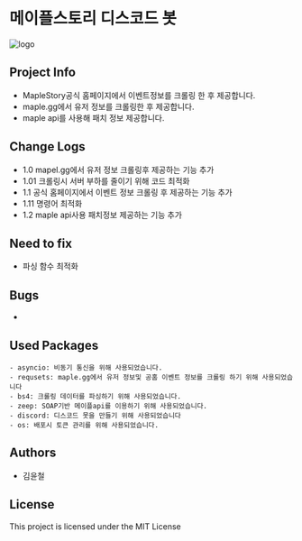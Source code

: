 # 메이플스토리 디스코드 봇
![logo](https://ssl.nx.com/s2/game/maplestory/renewal/common/logo.png)
## Project Info
- MapleStory공식 홈페이지에서 이벤트정보를 크롤링 한 후 제공합니다.
- maple.gg에서 유저 정보를 크롤링한 후 제공합니다.
- maple api를 사용해 패치 정보 제공합니다.
## Change Logs
- 1.0 mapel.gg에서 유저 정보 크롤링후 제공하는 기능 추가
- 1.01 크롤링시 서버 부하를 줄이기 위해 코드 최적화
- 1.1 공식 홈페이지에서 이벤트 정보 크롤링 후 제공하는 기능 추가 
- 1.11 명령어 최적화
- 1.2 maple api사용 패치정보 제공하는 기능 추가
## Need to fix
- 파싱 함수 최적화
## Bugs
- 
## Used Packages
```
- asyncio: 비동기 통신을 위해 사용되었습니다.
- requsets: maple.gg에서 유저 정보및 공홈 이벤트 정보를 크롤링 하기 위해 사용되었습니다
- bs4: 크롤링 데이터를 파싱하기 위해 사용되었습니다.
- zeep: SOAP기반 메이플api를 이용하기 위해 사용되었습니다.
- discord: 디스코드 못을 만들기 위해 사용되었습니다
- os: 배포시 토큰 관리를 위해 사용되었습니다.
```
## Authors
- 김윤철
## License
This project is licensed under the MIT License

